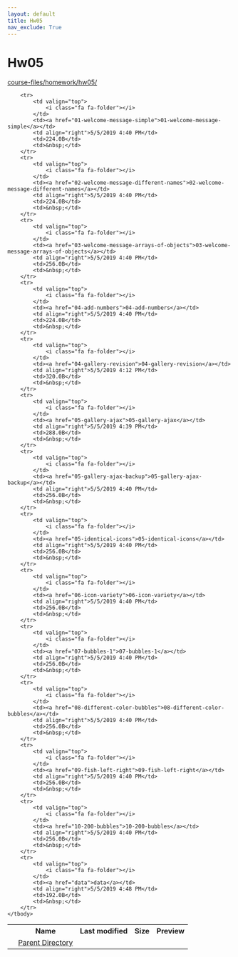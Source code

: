 ```yaml
---
layout: default
title: Hw05
nav_exclude: True
---
```


# Hw05

[course-files/homework/hw05/](.)

<table class="tbl-files">
    <tbody>
        <tr>
            <th valign="top"></th>
            <th>Name</th>
            <th>Last modified</th>
            <th>Size</th>
            <th>Preview</th>
        </tr>
        <tr>
            <td valign="top">
                <i class="fa fa-folder-open"></i>
            </td>
            <td><a href="../">Parent Directory</a></td>
            <td>&nbsp;</td>
            <td>&nbsp;</td>
            <td>&nbsp;</td>
        </tr>

        <tr>
            <td valign="top">
                <i class="fa fa-folder"></i>
            </td>
            <td><a href="01-welcome-message-simple">01-welcome-message-simple</a></td>
            <td align="right">5/5/2019 4:40 PM</td>
            <td>224.0B</td>
            <td>&nbsp;</td>
        </tr>
        <tr>
            <td valign="top">
                <i class="fa fa-folder"></i>
            </td>
            <td><a href="02-welcome-message-different-names">02-welcome-message-different-names</a></td>
            <td align="right">5/5/2019 4:40 PM</td>
            <td>224.0B</td>
            <td>&nbsp;</td>
        </tr>
        <tr>
            <td valign="top">
                <i class="fa fa-folder"></i>
            </td>
            <td><a href="03-welcome-message-arrays-of-objects">03-welcome-message-arrays-of-objects</a></td>
            <td align="right">5/5/2019 4:40 PM</td>
            <td>256.0B</td>
            <td>&nbsp;</td>
        </tr>
        <tr>
            <td valign="top">
                <i class="fa fa-folder"></i>
            </td>
            <td><a href="04-add-numbers">04-add-numbers</a></td>
            <td align="right">5/5/2019 4:40 PM</td>
            <td>224.0B</td>
            <td>&nbsp;</td>
        </tr>
        <tr>
            <td valign="top">
                <i class="fa fa-folder"></i>
            </td>
            <td><a href="04-gallery-revision">04-gallery-revision</a></td>
            <td align="right">5/5/2019 4:12 PM</td>
            <td>320.0B</td>
            <td>&nbsp;</td>
        </tr>
        <tr>
            <td valign="top">
                <i class="fa fa-folder"></i>
            </td>
            <td><a href="05-gallery-ajax">05-gallery-ajax</a></td>
            <td align="right">5/5/2019 4:39 PM</td>
            <td>288.0B</td>
            <td>&nbsp;</td>
        </tr>
        <tr>
            <td valign="top">
                <i class="fa fa-folder"></i>
            </td>
            <td><a href="05-gallery-ajax-backup">05-gallery-ajax-backup</a></td>
            <td align="right">5/5/2019 4:40 PM</td>
            <td>256.0B</td>
            <td>&nbsp;</td>
        </tr>
        <tr>
            <td valign="top">
                <i class="fa fa-folder"></i>
            </td>
            <td><a href="05-identical-icons">05-identical-icons</a></td>
            <td align="right">5/5/2019 4:40 PM</td>
            <td>256.0B</td>
            <td>&nbsp;</td>
        </tr>
        <tr>
            <td valign="top">
                <i class="fa fa-folder"></i>
            </td>
            <td><a href="06-icon-variety">06-icon-variety</a></td>
            <td align="right">5/5/2019 4:40 PM</td>
            <td>256.0B</td>
            <td>&nbsp;</td>
        </tr>
        <tr>
            <td valign="top">
                <i class="fa fa-folder"></i>
            </td>
            <td><a href="07-bubbles-1">07-bubbles-1</a></td>
            <td align="right">5/5/2019 4:40 PM</td>
            <td>256.0B</td>
            <td>&nbsp;</td>
        </tr>
        <tr>
            <td valign="top">
                <i class="fa fa-folder"></i>
            </td>
            <td><a href="08-different-color-bubbles">08-different-color-bubbles</a></td>
            <td align="right">5/5/2019 4:40 PM</td>
            <td>256.0B</td>
            <td>&nbsp;</td>
        </tr>
        <tr>
            <td valign="top">
                <i class="fa fa-folder"></i>
            </td>
            <td><a href="09-fish-left-right">09-fish-left-right</a></td>
            <td align="right">5/5/2019 4:40 PM</td>
            <td>256.0B</td>
            <td>&nbsp;</td>
        </tr>
        <tr>
            <td valign="top">
                <i class="fa fa-folder"></i>
            </td>
            <td><a href="10-200-bubbles">10-200-bubbles</a></td>
            <td align="right">5/5/2019 4:40 PM</td>
            <td>256.0B</td>
            <td>&nbsp;</td>
        </tr>
        <tr>
            <td valign="top">
                <i class="fa fa-folder"></i>
            </td>
            <td><a href="data">data</a></td>
            <td align="right">5/5/2019 4:48 PM</td>
            <td>192.0B</td>
            <td>&nbsp;</td>
        </tr>
    </tbody>
</table>

